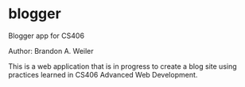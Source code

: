 # blogger
Blogger app for CS406

Author: Brandon A. Weiler

This is a web application that is in progress to create a blog site using practices learned in CS406 Advanced Web Development.

